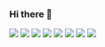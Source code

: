 ### Hi there 👋

<!--
**WestSix/WestSix** is a ✨ _special_ ✨ repository because its `README.md` (this file) appears on your GitHub profile.

Here are some ideas to get you started:

- 🔭 I’m currently working on ...
- 🌱 I’m currently learning ...
- 👯 I’m looking to collaborate on ...
- 🤔 I’m looking for help with ...
- 💬 Ask me about ...
- 📫 How to reach me: ...
- 😄 Pronouns: ...
- ⚡ Fun fact: ...
-->
<!--깃헙 레포 사용 언어 수-->
<img src="https://img.shields.io/github/languages/count/WestSix/">
<!--깃헙 레포 최다 빈도 언어-->
<img src="https://img.shields.io/github/languages/top/WestSix/">
<!--깃헙 레포 코드 용량-->
<img src="https://img.shields.io/github/languages/code-size/WestSix/">
<!--깃헙 레포 용량-->
<img src="https://img.shields.io/github/repo-size/WestSix/">
<!--깃헙 레포 오픈 이슈 개수-->
<img src="https://img.shields.io/github/issues/WestSix/">
<!--깃헙 레포 닫힌 이슈 개수-->
<img src="https://img.shields.io/github/issues-closed/WestSix/">
<!--깃헙 레포 주간 커밋 수-->
<img src="https://img.shields.io/github/commit-activity/w/WestSix/">
<!--깃헙 레포 라스트 커밋 날짜-->
<img src="https://img.shields.io/github/last-commit/WestSix/">
